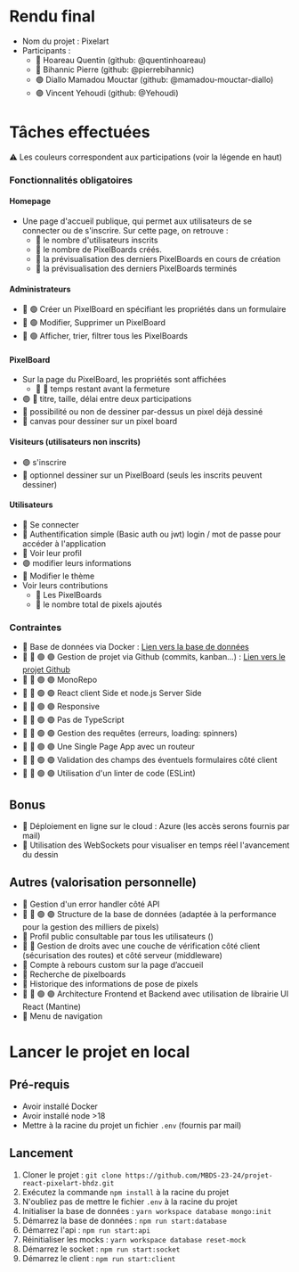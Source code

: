 # Rendu final
- Nom du projet : Pixelart
- Participants :
  - 🔵 Hoareau Quentin (github: @quentinhoareau)
  - 🔴 Bihannic Pierre  (github: @pierrebihannic)
  - 🟢 Diallo Mamadou Mouctar  (github: @mamadou-mouctar-diallo)
  - 🟣 Vincent Yehoudi (github: @Yehoudi)

# Tâches effectuées
⚠️ Les couleurs correspondent aux participations (voir la légende en haut)

### Fonctionnalités obligatoires
#### Homepage
- Une page d'accueil publique, qui permet aux utilisateurs de se connecter ou de s'inscrire. Sur cette page, on retrouve :
  - 🔴 le nombre d'utilisateurs inscrits
  - 🔴 le nombre de PixelBoards créés.
  - 🔴 la prévisualisation des derniers PixelBoards en cours de création
  - 🔴 la prévisualisation des derniers PixelBoards terminés

#### Administrateurs
- 🔴 🟢 Créer un PixelBoard en spécifiant les propriétés dans un formulaire
- 🔴 🟢 Modifier, Supprimer un PixelBoard
- 🔴 🟢 Afficher, trier, filtrer tous les PixelBoards

#### PixelBoard
- Sur la page du PixelBoard, les propriétés sont affichées
  - 🔵 🔴 temps restant avant la fermeture
- 🟣 🔵 titre, taille, délai entre deux participations
- 🔵 possibilité ou non de dessiner par-dessus un pixel déjà dessiné
- 🔵 canvas pour dessiner sur un pixel board

#### Visiteurs (utilisateurs non inscrits)
- 🟣 s'inscrire
- 🔴 optionnel dessiner sur un PixelBoard (seuls les inscrits peuvent dessiner)

#### Utilisateurs
- 🔴 Se connecter
- 🔴 Authentification simple (Basic auth ou jwt) login / mot de passe pour accéder à l'application
- 🔵 Voir leur profil
- 🟣 modifier leurs informations
- 🔴 Modifier le thème
- Voir leurs contributions
  - 🔵 Les PixelBoards
  - 🔵 le nombre total de pixels ajoutés


### Contraintes
- 🔵 Base de données via Docker : [Lien vers la base de données](https://github.com/MBDS-23-24/projet-react-pixelart-bhdz/tree/main/packages/database)
- 🔵 🔴 🟢 🟣 Gestion de projet via Github (commits, kanban...) : [Lien vers le projet Github](https://github.com/orgs/MBDS-23-24/projects/12)
- 🔵 🔴 🟢 🟣 MonoRepo
- 🔵 🔴 🟢 🟣 React client Side et node.js Server Side
- 🔵 🔴 🟢 🟣 Responsive
- 🔵 🔴 🟢 🟣 Pas de TypeScript
- 🔵 🔴 🟢 🟣 Gestion des requêtes (erreurs, loading: spinners)
- 🔵 🔴 🟢 🟣 Une Single Page App avec un routeur
- 🔵 🔴 🟢 🟣 Validation des champs des éventuels formulaires côté client
- 🔵 🔴 🟢 🟣 Utilisation d'un linter de code (ESLint)


## Bonus
- 🔵 Déploiement en ligne sur le cloud : Azure (les accès serons fournis par mail)
- 🔵 Utilisation des WebSockets pour visualiser en temps réel l'avancement du dessin


## Autres (valorisation personnelle)
- 🔵 Gestion d'un error handler côté API
- 🔵 🔴 🟢 🟣 Structure de la base de données (adaptée à la performance pour la gestion des milliers de pixels)
- 🔵 Profil public consultable par tous les utilisateurs ()
- 🔵 🔴 Gestion de droits avec une couche de vérification côté client (sécurisation des routes) et côté serveur (middleware)
- 🔴 Compte à rebours custom sur la page d’accueil
- 🔴 Recherche de pixelboards
- 🔴 Historique des informations de pose de pixels
- 🔵 🔴 🟢 🟣 Architecture Frontend et Backend avec utilisation de librairie UI React (Mantine)
- 🔴 Menu de navigation

# Lancer le projet en local
## Pré-requis
- Avoir installé Docker
- Avoir installé node >18
- Mettre à la racine du projet un fichier `.env` (fournis par mail)

## Lancement 
1. Cloner le projet : `git clone https://github.com/MBDS-23-24/projet-react-pixelart-bhdz.git`
2. Exécutez la commande `npm install` à la racine du projet
2. N'oubliez pas de mettre le fichier `.env` à la racine du projet
4. Initialiser la base de données : `yarn workspace database mongo:init`
5. Démarrez la base de données : `npm run start:database`
6. Démarrez l'api : `npm run start:api`
6. Réinitialiser les mocks : `yarn workspace database reset-mock`
7. Démarrez le socket : `npm run start:socket`
8. Démarrez le client : `npm run start:client`
